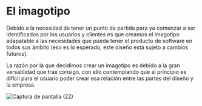 # El imagotipo
Debido a la necesidad de tener un punto de partida para ya comenzar a ser identificados por los usuarios y clientes es que creamos el imagotipo adapatable a las necesidades que pueda tener el producto de software en todos sus ámbito (eso es lo esperado, este diseño está sujeto a cambios futuros).

La razón por la que decidimos crear un imagotipo es debido a la gran versatilidad que trae consigo, con ello contemplando que al principio es difícil para el usuario poder crear esa relación entre las partes del diseño y la empresa.

![Captura de pantalla (22)](https://user-images.githubusercontent.com/92123464/142357397-ab310158-87df-4375-9702-cdbdf5381aa7.png)
